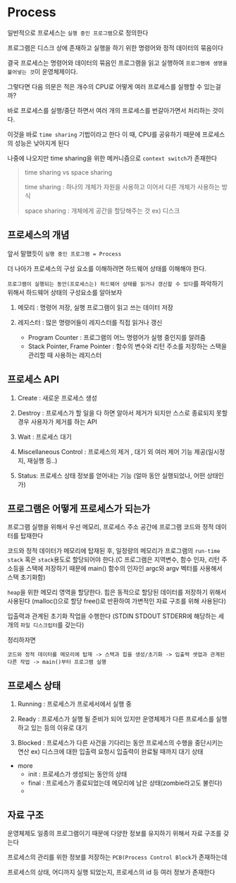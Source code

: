 # Process

일반적으로 프로세스는 `실행 중인 프로그램`으로 정의한다

프로그램은 디스크 상에 존재하고 실행을 하기 위한 명령어와 정적 데이터의 묶음이다

결국 프로세스는 명령어와 데이터의 묶음인 프로그램을 읽고 실행하여 `프로그램에 생명을 불어넣는 것`이 운영체제이다.

그렇다면 다음 의문은 적은 개수의 CPU로 어떻게 여러 프로세스를 실행할 수 있는걸까?

바로 프로세스를 실행/중단 하면서 여러 개의 프로세스를 번갈아가면서 처리하는 것이다.

이것을 바로 `time sharing` 기법이라고 한다 이 때, CPU를 공유하기 때문에 프로세스의 성능은 낮아지게 된다

나중에 나오지만 time sharing을 위한 메커니즘으로 `context switch`가 존재한다

> time sharing vs space sharing
>
> time sharing : 하나의 개체가 자원을 사용하고 이어서 다른 개체가 사용하는 방식
>
> space sharing : 개체에게 공간을 할당해주는 것 ex) 디스크

## 프로세스의 개념

앞서 말했듯이 `실행 중인 프로그램 = Process`

더 나아가 프로세스의 구성 요소를 이해하려면 하드웨어 상태를 이해해야 한다.

`프로그램이 실행되는 동안(프로세스는) 하드웨어 상태를 읽거나 갱신할 수 있다`를 파악하기 위해서 하드웨어 상태의 구성요소를 알아보자

1. 메모리 : 명령어 저장, 실행 프로그램이 읽고 쓰는 데이터 저장

2. 레지스터 : 많은 명령어들이 레지스터를 직접 읽거나 갱신

    - Program Counter : 프로그램의 어느 명령어가 실행 중인지를 알려줌
    - Stack Pointer, Frame Pointer : 함수의 변수와 리턴 주소를 저장하는 스택을 관리할 때 사용하는 레지스터

## 프로세스 API

1. Create : 새로운 프로세스 생성

2. Destroy : 프로세스가 할 일을 다 하면 알아서 제거가 되지만 스스로 종료되지 못할 경우 사용자가 제거를 하는 API

3. Wait : 프로세스 대기

4. Miscellaneous Control : 프로세스의 제거 , 대기 외 여러 제어 기능 제공(일시정지, 재실행 등..)

5. Status: 프로세스 상태 정보를 얻어내는 기능 (얼마 동안 실행되었나, 어떤 상태인가)

## 프로그램은 어떻게 프로세스가 되는가

프로그램 실행을 위해서 우선 메모리, 프로세스 주소 공간에 프로그램 코드와 정적 데이터를 탑재한다

코드와 정적 데이터가 메모리에 탑재된 후, 일정량의 메모리가 프로그램의 `run-time stack` 혹은 `stack`용도로 할당되어야 한다.(C 프로그램은 지역변수, 함수 인자, 리턴 주소등을 스택에 저장하기 때문에 main() 함수의 인자인 argc와 argv 벡터를 사용해서 스택 초기화함)

`heap`을 위한 메모리 영역을 할당한다. 힙은 동적으로 할당된 데이터를 저장하기 위해서 사용된다 (malloc()으로 할당 free()로 반환하여 가변적인 자료 구조를 위해 사용된다)

입출력과 관계된 초기화 작업을 수행한다 (STDIN STDOUT STDERR에 해당하는 세 개의 `파일 디스크립터`를 갖는다)

정리하자면

`코드와 정적 데이터를 메모리에 탑재 -> 스택과 힙을 생성/초기화 -> 입출력 셋업과 관계된 다른 작업 -> main()부터 프로그램 실행`

## 프로세스 상태

1. Running : 프로세스가 프로세서에서 실행 중

2. Ready : 프로세스가 실행 될 준비가 되어 있지만 운영체제가 다른 프로세스를 실행하고 있는 등의 이유로 대기

3. Blocked : 프로세스가 다른 사건을 기다리는 동안 프로세스의 수행을 중단시키는 연산 ex) 디스크에 대한 입출력 요청시 입출력이 완료될 때까지 대기 상태

-   more
    -   init : 프로세스가 생성되는 동안의 상태
    -   final : 프로세스가 종료되었는데 메모리에 남은 상태(zombie라고도 불린다)
    -

## 자료 구조

운영체제도 일종의 프로그램이기 때문에 다양한 정보를 유지하기 위해서 자료 구조를 갖는다

프로세스의 관리를 위한 정보를 저장하는 `PCB(Process Control Block`가 존재하는데

프로세스의 상태, 어디까지 실행 되었는지, 프로세스의 id 등 여러 정보가 존재한다
